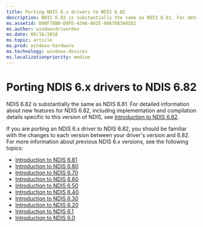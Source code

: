 ```yaml
---
title: Porting NDIS 6.x drivers to NDIS 6.82
description: NDIS 6.82 is substantially the same as NDIS 6.81. For detailed information about new features for NDIS 6.82, see Introduction to NDIS 6.82.
ms.assetid: D0BF7BB0-D9FD-434A-A02E-0667083485D2
ms.author: windowsdriverdev
ms.date: 08/16/2018
ms.topic: article
ms.prod: windows-hardware
ms.technology: windows-devices
ms.localizationpriority: medium
---
```


# Porting NDIS 6.x drivers to NDIS 6.82

NDIS 6.82 is substantially the same as NDIS 6.81. For detailed information about new features for NDIS 6.82, including implementation and compilation details specific to this version of NDIS, see [Introduction to NDIS 6.82](introduction-to-ndis-6-82.md).

If you are porting an NDIS 6.x driver to NDIS 6.82, you should be familiar with the changes to each version between your driver's version and 6.82. For more information about previous NDIS 6.x versions, see the following topics:

- [Introduction to NDIS 6.81](introduction-to-ndis-6-81.md)
- [Introduction to NDIS 6.80](introduction-to-ndis-6-80.md)
- [Introduction to NDIS 6.70](introduction-to-ndis-6-70.md)
- [Introduction to NDIS 6.60](introduction-to-ndis-6-60.md)
- [Introduction to NDIS 6.50](introduction-to-ndis-6-50.md)
- [Introduction to NDIS 6.40](introduction-to-ndis-6-40.md)
- [Introduction to NDIS 6.30](introduction-to-ndis-6-30.md)
- [Introduction to NDIS 6.20](introduction-to-ndis-6-20.md)
- [Introduction to NDIS 6.1](introduction-to-ndis-6-1.md)
- [Introduction to NDIS 6.0](introduction-to-ndis-6-0.md)